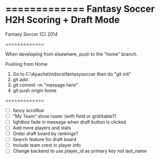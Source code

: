 =============
Fantasy Soccer H2H Scoring + Draft Mode
=============

Fantasy Soccer (C) 2014

=============

When developing from elsewhere, push to the "home" branch. 

Pushing from Home
1. Go to C:\Apache\htdocs\fantasysoccer then do "git init"
2. git add . 
3. git commit -m "message here"
4. git push origin home

=============
- [ ] fancy scrollbar
- [ ] "My Team" show roster (with field or grid/table?)
- [ ] lightbox fade in message when draft button is clicked
- [ ] Add more players and stats
- [ ] Order draft board by rankings?
- [ ] Search feature for draft board
- [ ] Include team crest in player info
- [ ] Change backend to use player_id as primary key not last_name